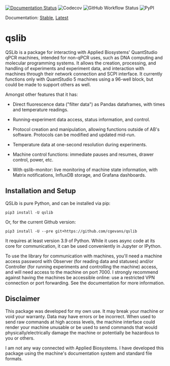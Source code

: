 [![Documentation Status](https://readthedocs.org/projects/qslib/badge/?version=latest)](https://qslib.readthedocs.io/en/latest/?badge=latest)
![Codecov](https://img.shields.io/codecov/c/github/cgevans/qslib)
![GitHub Workflow
Status](https://img.shields.io/github/workflow/status/cgevans/qslib/Python%20tests)
![PyPI](https://img.shields.io/pypi/v/qslib)

Documentation: [Stable](https://readthedocs.org/projects/qslib/badge/?version=stable), [Latest](https://readthedocs.org/projects/qslib/badge/?version=latest)


# qslib

QSLib is a package for interacting with Applied Biosystems' QuantStudio
qPCR machines, intended for non-qPCR uses, such as DNA computing and
molecular programming systems. It allows the creation, processing, and
handling of experiments and experiment data, and interaction with
machines through their network connection and SCPI interface. It currently
functions only with QuantStudio 5 machines using a 96-well block, but
could be made to support others as well.

Amongst other features that it has:

-   Direct fluorescence data ("filter data") as Pandas dataframes, with
    times and temperature readings.

-   Running-experiment data access, status information, and control.

-   Protocol creation and manipulation, allowing functions outside of
    AB's software. Protocols can be modified and updated mid-run.

-   Temperature data at one-second resolution during experiments.

-   Machine control functions: immediate pauses and resumes, drawer
    control, power, etc.

-   With qslib-monitor: live monitoring of machine state information,
    with Matrix notifications, InfluxDB storage, and Grafana dashboards.

## Installation and Setup

QSLib is pure Python, and can be installed via pip:

    pip3 install -U qslib
	
Or, for the current Github version:

    pip3 install -U --pre git+https://github.com/cgevans/qslib

It requires at least version 3.9 of Python. While it uses async code at
its core for communication, it can be used conveniently in Jupyter or
IPython.

To use the library for communication with machines, you'll need a
machine access password with Observer (for reading data and statuses)
and/or Controller (for running experiments and controlling the machine)
access, and will need access to the machine on port 7000. I strongly
recommend against having the machines be accessible online: use a
restricted VPN connection or port forwarding. See the documentation for
more information.

## Disclaimer

This package was developed for my own use. It may break your machine or
void your warranty. Data may have errors or be incorrect. When used to
send raw commands at high access levels, the machine interface could
render your machine unusable or be used to send commands that would
physically/electrically damage the machine or potentially be hazardous
to you or others.

I am not any way connected with Applied Biosystems.  I have developed this 
package using the machine's documentation system and standard file formats.
